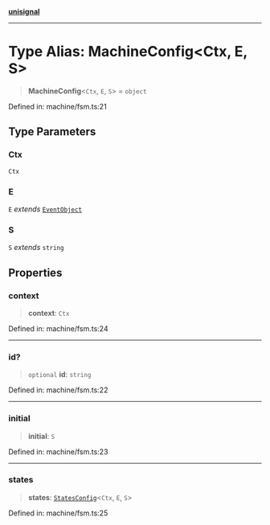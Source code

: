 [**unisignal**](../../../../README.md)

***

# Type Alias: MachineConfig\<Ctx, E, S\>

> **MachineConfig**\<`Ctx`, `E`, `S`\> = `object`

Defined in: machine/fsm.ts:21

## Type Parameters

### Ctx

`Ctx`

### E

`E` *extends* [`EventObject`](EventObject.md)

### S

`S` *extends* `string`

## Properties

### context

> **context**: `Ctx`

Defined in: machine/fsm.ts:24

***

### id?

> `optional` **id**: `string`

Defined in: machine/fsm.ts:22

***

### initial

> **initial**: `S`

Defined in: machine/fsm.ts:23

***

### states

> **states**: [`StatesConfig`](StatesConfig.md)\<`Ctx`, `E`, `S`\>

Defined in: machine/fsm.ts:25
